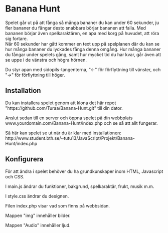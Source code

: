 <h1>Banana Hunt</h1>

<p>Spelet går ut på att fånga så många bananer du kan under 60 sekunder, ju fler bananer du fångar desto snabbare börjar bananen att falla. Med bananen börjar även spelkaraktären, en apa med korg på huvudet, att röra sig fortare. 
</br>När 60 sekunder har gått kommer en text upp på spelplanen där du kan se hur många bananer du lyckades fånga denna omgång. Hur många bananer du fångar under spelets gång, samt hur mycket tid du har kvar, går även att se uppe i de vänstra och högra hörnen.</p> 

<p>Du styr apan med sidopils-tangenterna, "←" för förflyttning till vänster, och "→" för förflyttning till höger. </p>


<h2>Installation</h2>


<p>Du kan installera spelet genom att klona det här repot "https://github.com/Turaa/Banana-Hunt.git" till din dator.</p>

<p>Anslut sedan till en server och öppna spelet på din webbplats www.yourdomain.com/Banana-Hunt/index.php och se så att allt fungerar.</p>

<p>Så här kan spelet se ut när du är klar med installationen:
http://www.student.bth.se/~tutu13/JavaScript/Projekt/Banana-Hunt/index.php</p>


<h2>Konfigurera</h2>

<p>För att ändra i spelet behöver du ha grundkunskaper inom HTML, Javascript och CSS.</p>

<p>I main.js ändrar du funktioner, bakgrund, spelkaraktär, frukt, musik m.m.</p>
<p>I style.css ändrar du designen.</p>
<p>Filen index.php visar vad som finns på webbsidan.</p>
<p>Mappen "img" innehåller bilder.</p>
<p>Mappen "Audio" innehåller ljud.</p>
